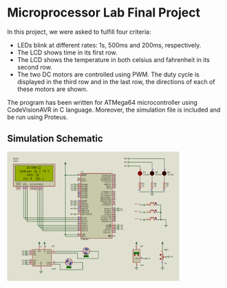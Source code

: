 # Microprocessor Lab Final Project
In this project, we were asked to fulfill four criteria:
- LEDs blink at different rates: 1s, 500ms and 200ms, respectively.
- The LCD shows time in its first row.
- The LCD shows the temperature in both celsius and fahrenheit in its second row.
- The two DC motors are controlled using PWM. The duty cycle is displayed in the third row and in the last row, the directions of each of these motors are shown.

The program has been written for ATMega64 microcontroller using CodeVisionAVR in C language. Moreover, the simulation file is included and be run using Proteus.

## Simulation Schematic
<img src="Diagram.PNG" alt="Sim" width="400" height="300"/>

